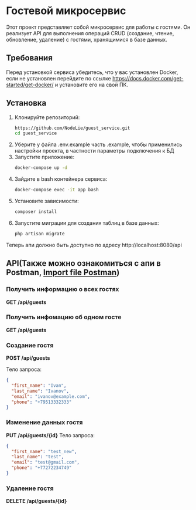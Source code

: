 # Гостевой микросервис

Этот проект представляет собой микросервис для работы с гостями. Он реализует API для выполнения операций CRUD (создание, чтение, обновление, удаление) с гостями, хранящимися в базе данных.
## Требования
Перед установкой сервиса убедитесь, что у вас установлен Docker, если не установлен перейдите по ссылке https://docs.docker.com/get-started/get-docker/ и установите его на свой ПК.
## Установка

1. Клонируйте репозиторий:
    ```bash
    https://github.com/NodeLie/guest_service.git
    cd guest_service
    ```
2. Уберите у файла .env.example часть .example, чтобы применились настройки проекта, в частности параметры подключения к БД
3. Запустите приложение:
    ```bash
    docker-compose up -d
    ```
4. Зайдите в bash контейнера сервиса:
     ```bash
    docker-compose exec -it app bash
    ```
5. Установите зависимости:
    ```bash
    composer install
    ```
6. Запустите миграции для создания таблиц в базе данных:
    ```bash
    php artisan migrate
    ```

Теперь апи должно быть доступно по адресу http://localhost:8080/api

## API(Также можно ознакомиться с апи в Postman, [Import file Postman](postman/))
### Получить информацию о всех гостях
**GET /api/guests**
### Получить инфомацию об одном госте
**GET /api/guests**
### Создание гостя

**POST /api/guests**

Тело запроса:
```json
{
  "first_name": "Ivan",
  "last_name": "Ivanov",
  "email": "ivanov@example.com",
  "phone": "+79513332333"
}
```
### Изменение данных гостя
**PUT /api/guests/{id}**
Тело запроса:
```json
{
  "first_name": "test_new",
  "last_name": "test",
  "email": "test@gmail.com",
  "phone": "+77272234749"
}
```
### Удаление гостя
**DELETE /api/guests/{id}**

